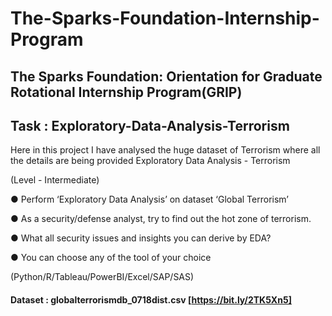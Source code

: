 # The-Sparks-Foundation-Internship-Program
## The Sparks Foundation: Orientation for Graduate Rotational Internship Program(GRIP)

## Task : Exploratory-Data-Analysis-Terrorism

Here in this project I have analysed the huge dataset of Terrorism where all the details are being provided Exploratory Data Analysis - Terrorism

(Level - Intermediate)

● Perform ‘Exploratory Data Analysis’ on dataset ‘Global Terrorism’

● As a security/defense analyst, try to find out the hot zone of terrorism.

● What all security issues and insights you can derive by EDA?

● You can choose any of the tool of your choice

(Python/R/Tableau/PowerBI/Excel/SAP/SAS)

#### Dataset : globalterrorismdb_0718dist.csv [https://bit.ly/2TK5Xn5]

